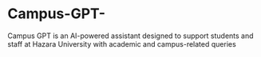 # Campus-GPT-
Campus GPT is an AI-powered assistant designed to support students and staff at Hazara University with academic and campus-related queries
